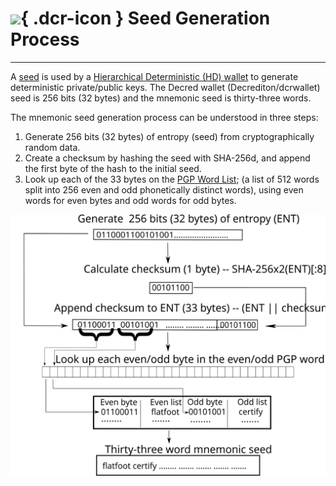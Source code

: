 # ![](../../img/dcr-icons/Wallet.svg){ .dcr-icon } Seed Generation Process

---

A [seed](https://docs.decred.org/glossary/#seed) is used by a [Hierarchical Deterministic (HD) wallet](https://docs.decred.org/glossary/#hierarchical-deterministic-hd-wallet) to generate deterministic private/public keys. The Decred wallet (Decrediton/dcrwallet) seed is 256 bits (32 bytes) and the mnemonic seed is thirty-three words.  

The mnemonic seed generation process can be understood in three steps:

1. Generate 256 bits (32 bytes) of entropy (seed) from cryptographically random data.
1. Create a checksum by hashing the seed with SHA-256d, and append the first byte of the hash to the initial seed.
1. Look up each of the 33 bytes on the [PGP Word List](https://en.wikipedia.org/wiki/PGP_word_list); (a list of 512 words split into 256 even and odd phonetically distinct words), using even words for even bytes and odd words for odd bytes. 

![Decred mnemonic seed process](../../img/seedgen.svg)
